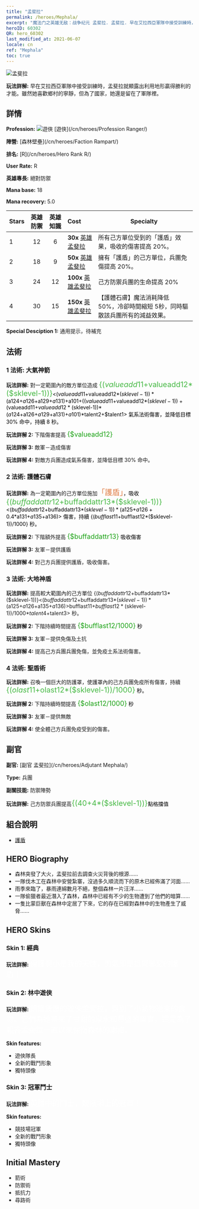 ```yaml
---
title: "孟斐拉"
permalink: /heroes/Mephala/
excerpt: "魔法门之英雄无敌：战争纪元 孟斐拉. 孟斐拉. 早在艾拉西亞軍隊中接受訓練時，孟斐拉就顯露出利用地形贏得勝利的才能。雖然她喜歡鄉村的寧靜，但為了國家，她還是留在了軍隊裡。"
heroID: 60302
QR: hero_60302
last_modified_at: 2021-06-07
locale: cn
ref: "Mephala"
toc: true
---
```

  ![孟斐拉](/images/h/h_Mephala.jpg)

 **玩法詳解:** 早在艾拉西亞軍隊中接受訓練時，孟斐拉就顯露出利用地形贏得勝利的才能。雖然她喜歡鄉村的寧靜，但為了國家，她還是留在了軍隊裡。
## 詳情
 **Profession:** ![遊俠](/images/h/h_prof_3.png)  [遊俠](/cn/heroes/Profession Ranger/)

 **陣營:** [森林壁壘](/cn/heroes/Faction Rampart/)

 **排名:** [R](/cn/heroes/Hero Rank R/)

 **User Rate:** R

 **英雄專長:** 絕對防禦

 **Mana base:** 18

 **Mana recovery:** 5.0


  | Stars | 英雄防禦 | 英雄知識 | Cost |     Specialty     |
  |---------|:---------------:|:---------------:|:--|--------------------|
  |    1    | 12 | 6 | **30x** [英雄孟斐拉](/cn/Items/her_367/) | 所有己方單位受到的「護盾」效果，吸收的傷害提高 20%。 |
  |    2    | 18 | 9 | **50x** [英雄孟斐拉](/cn/Items/her_367/) | 擁有「護盾」的己方單位，兵團免傷提高 20%。 |
  |    3    | 24 | 12 | **100x** [英雄孟斐拉](/cn/Items/her_367/) | 己方防禦兵團的生命提高 20% |
  |    4    | 30 | 15 | **150x** [英雄孟斐拉](/cn/Items/her_367/) | 【護體石膚】魔法消耗降低 50%，冷卻時間縮短  5秒，同時驅散該兵團所有的減益效果。 |

 **Special Desciption 1:** 通用提示，待補充

## 法術
### 1 法術: 大氣神箭
 **玩法詳解:** 對一定範圍內的敵方單位造成 <span style="color: #48b946;font-size:20px">{($valueadd11+$valueadd12*($sklevel-1))}</span><span style="color: black"><($valueadd11+$valueadd12*($sklevel-1))*($a124+$a126+$a129+$a131)+$a101+(($valueadd11+$valueadd12*($sklevel-1))+($valueadd11+$valueadd12*($sklevel-1))*($a124+$a126+$a129+$a131)+$a101)*$talent2+$talent1> 氣系法術傷害，並降低目標 30% 命中，持續 8 秒。

 **玩法詳解 2:** 下階傷害提高 <span style="color: #1ca216;font-size:18px">{$valueadd12}</span><span style="color: black">

 **玩法詳解 3:** 敵軍－造成傷害

 **玩法詳解 4:** 對敵方兵團造成氣系傷害，並降低目標 30% 命中。

### 2 法術: 護體石膚
 **玩法詳解:** 為一定範圍內的己方單位施加<span style="color: #e07c44;font-size:20px">「護盾」</span><span style="color: black">，吸收 <span style="color: #48b946;font-size:20px">{($buffaddattr12+$buffaddattr13*($sklevel-1))}</span><span style="color: black"><($buffaddattr12+$buffaddattr13*($sklevel-1))*($a125+$a126+0.4*$a131+$a135+$a136)> 傷害，持續 {($bufflast11+$bufflast12*($sklevel-1))/1000} 秒。

 **玩法詳解 2:** 下階額外提高 <span style="color: #1ca216;font-size:18px">{$buffaddattr13}</span><span style="color: black"> 吸收傷害

 **玩法詳解 3:** 友軍－提供護盾

 **玩法詳解 4:** 對己方兵團提供護盾，吸收傷害。

### 3 法術: 大地神盾
 **玩法詳解:** 提高較大範圍內的己方單位 {($buffaddattr12+$buffaddattr13*($sklevel-1))}<($buffaddattr12+$buffaddattr13*($sklevel-1))*($a125+$a126+$a135+$a136)>% 兵團免傷，並免疫土系法術傷害，持續 <span style="color: #48b946;font-size:20px">{($bufflast11+$bufflast12*($sklevel-1))/1000}</span><span style="color: black"><($bufflast11+$bufflast12*($sklevel-1))/1000*$talent4+$talent3> 秒。

 **玩法詳解 2:** 下階持續時間提高 <span style="color: #1ca216;font-size:18px">{$bufflast12/1000}</span><span style="color: black"> 秒

 **玩法詳解 3:** 友軍－提供免傷及土抗

 **玩法詳解 4:** 提高己方兵團兵團免傷，並免疫土系法術傷害。

### 4 法術: 聖盾術
 **玩法詳解:** 召喚一個巨大的防護罩，使護罩內的己方兵團免疫所有傷害，持續 <span style="color: #48b946;font-size:20px">{($olast11+$olast12*($sklevel-1))/1000}</span><span style="color: black"> 秒。

 **玩法詳解 2:** 下階持續時間提高 <span style="color: #1ca216;font-size:18px">{$olast12/1000}</span><span style="color: black"> 秒

 **玩法詳解 3:** 友軍－提供無敵

 **玩法詳解 4:** 使全體己方兵團免疫受到的傷害。


## 副官

 **副官:**  [副官 孟斐拉](/cn/heroes/Adjutant Mephala/) 

 **Type:**  兵團 

 **副關技能:**  防禦陣勢 

 **玩法詳解:** 己方防禦兵團提高<span style="color: #48b946;font-size:20px">{(40+4*($sklevel-1))}</span><span style="color: black">點格擋值

## 組合說明

* [護盾](/cn/combination/護盾/) 

## HERO Biography
   - 森林突發了大火，孟斐拉前去調查火災背後的根源……
   - 一隊伐木工在森林中安營紮寨，沒過多久順流而下的原木已經佈滿了河面……
   - 雨季來臨了，暴雨連綿數月不絕，整個森林一片汪洋……
   - 一隊偷獵者最近潛入了森林，森林中已經有不少的生物遭到了他們的暗算……
   - 一隻比蒙巨獸在森林中定居了下來，它的存在已經對森林中的生物產生了威脅……

## HERO Skins
### Skin 1: **經典**

 **玩法詳解:** <span style="color: #ffffff;font-size:20px">保護弱小是我的天性，勇氣即是抵禦邪惡的護盾！</span>


### Skin 2: **林中遊俠**

 **玩法詳解:** <span style="color: #ffffff;font-size:20px">飢餓疲憊的遊俠孟斐拉，得到了小動物送來的食物。它們為她帶來了甘甜的泉水和豐盛的果實，這是為了報答孟斐拉一直以來保衛森林的謝禮。</span>

 **Skin features:** 

   - 遊俠隊長
   - 全新的戰鬥形象
   - 獨特頭像

### Skin 3: **冠軍鬥士**

 **玩法詳解:** <span style="color: #ffffff;font-size:20px">英雄中的鬥士，競技場上的冠軍！</span>

 **Skin features:** 

   - 競技場冠軍
   - 全新的戰鬥形象
   - 獨特頭像


## Initial Mastery
   - 箭術
   - 防禦術
   - 抵抗力
   - 尋路術
